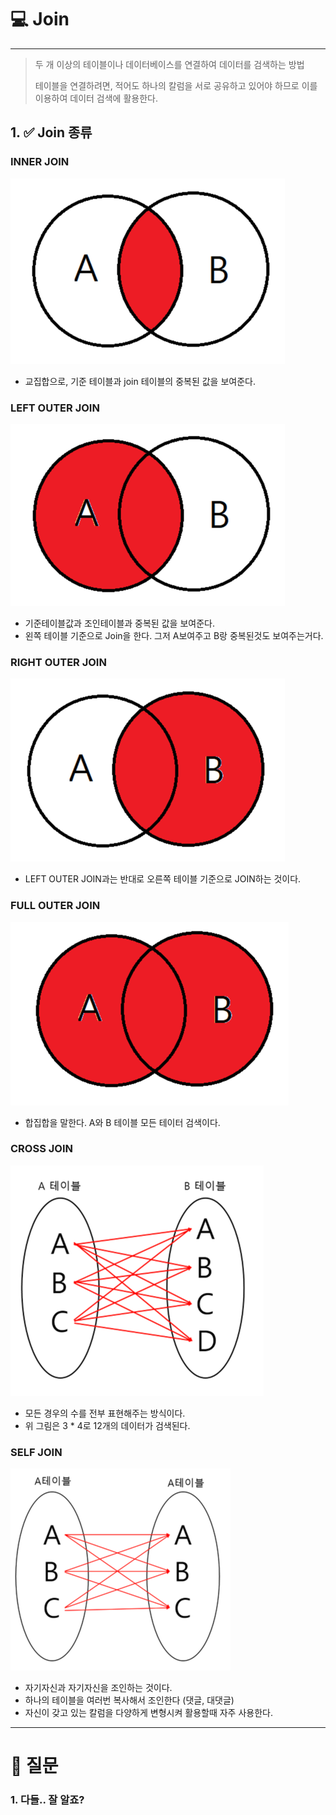 # 💻 Join

---

> 두 개 이상의 테이블이나 데이터베이스를 연결하여 데이터를 검색하는 방법
> 
> 테이블을 연결하려면, 적어도 하나의 칼럼을 서로 공유하고 있어야 하므로 이를 이용하여 데이터 검색에 활용한다.


## 1. ✅ Join 종류

### INNER JOIN
![img.png](img.png)

- 교집합으로, 기준 테이블과 join 테이블의 중복된 값을 보여준다.

### LEFT OUTER JOIN
![img_1.png](img_1.png)

- 기준테이블값과 조인테이블과 중복된 값을 보여준다.
- 왼쪽 테이블 기준으로 Join을 한다. 그저 A보여주고 B랑 중복된것도 보여주는거다.

### RIGHT OUTER JOIN
![img_2.png](img_2.png)
- LEFT OUTER JOIN과는 반대로 오른쪽 테이블 기준으로 JOIN하는 것이다.


### FULL OUTER JOIN
![img_3.png](img_3.png)
- 합집합을 말한다. A와 B 테이블 모든 테이터 검색이다.

### CROSS JOIN
![img_4.png](img_4.png)

- 모든 경우의 수를 전부 표현해주는 방식이다.
- 위 그림은 3 * 4로 12개의 데이터가 검색된다.

### SELF JOIN
![img_5.png](img_5.png)

- 자기자신과 자기자신을 조인하는 것이다.
- 하나의 테이블을 여러번 복사해서 조인한다 (댓글, 대댓글)
- 자신이 갖고 있는 칼럼을 다양하게 변형시켜 활용할때 자주 사용한다.

---

# 🤔 질문

### 1. 다들.. 잘 알죠? 

